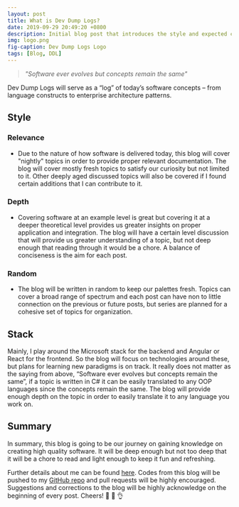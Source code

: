 ```yaml
---
layout: post
title: What is Dev Dump Logs?
date: 2019-09-29 20:49:20 +0800
description: Initial blog post that introduces the style and expected contents of the blog
img: logo.png
fig-caption: Dev Dump Logs Logo
tags: [Blog, DDL]
---
```

> _"Software ever evolves but concepts remain the same"_

Dev Dump Logs will serve as a “log” of today’s software concepts – from language constructs to enterprise architecture patterns. 

## Style
### Relevance
- Due to the nature of how software is delivered today, this blog will cover "nightly" topics in order to provide proper relevant documentation. The blog will cover mostly fresh topics to satisfy our curiosity but not limited to it. Other deeply aged discussed topics will also be covered if I found certain additions that I can contribute to it.

### Depth
- Covering software at an example level is great but covering it at a deeper theoretical level provides us greater insights on proper application and integration. The blog will have a certain level discussion that will provide us greater understanding of a topic, but not deep enough that reading through it would be a chore. A balance of conciseness is the aim for each post.

### Random
- The blog will be written in random to keep our palettes fresh. Topics can cover a broad range of spectrum and each post can have non to little connection on the previous or future posts, but series are planned for a cohesive set of topics for organization. 

## Stack
Mainly, I play around the Microsoft stack for the backend and Angular or React for the frontend. So the blog will focus on technologies around these, but plans for learning new paradigms is on track. It really does not matter as the saying from above, “Software ever evolves but concepts remain the same”, if a topic is written in C# it can be easily translated to any OOP languages since the concepts remain the same. The blog will provide enough depth on the topic in order to easily translate it to any language you work on.

## Summary
In summary, this blog is going to be our journey on gaining knowledge on creating high quality software. It will be deep enough but not too deep that it will be a chore to read and light enough to keep it fun and refreshing.  

Further details about me can be found [here](/about/). Codes from this blog will be pushed to my [GitHub repo](https://github.com/IanEscober) and pull requests will be highly encouraged. Suggestions and corrections to the blog will be highly acknowledge on the beginning of every post. Cheers! 🥂 🎉 👌

